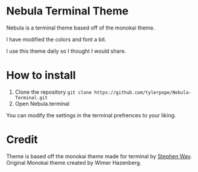 # Nebula Terminal Theme
Nebula is a terminal theme based off of the monokai theme.

I have modified the colors and font a bit. 

I use this theme daily so I thought I would share.

# How to install
1. Clone the repository `git clone https://github.com/tylerpope/Nebula-Terminal.git`
2. Open Nebula.terminal

You can modify the settings in the terminal prefrences to your liking.

# Credit
Theme is based off the monokai theme made for terminal by <a href="https://github.com/stephenway">Stephen Way</a>.  Original Monokai theme created by Wimer Hazenberg.
